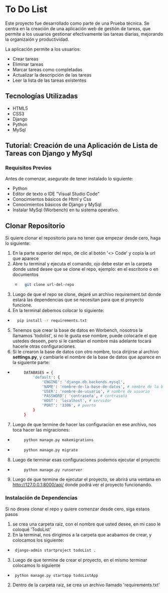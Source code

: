 <h1 aling='center'>To Do List</h1>

Este proyecto fue desarrollado como parte de una Prueba técnica. Se centra en la creación de una aplicación web de gestión de tareas, que permite a los usuarios gestionar efectivamente las tareas diarias, mejorando la organizaión y productividad.

La aplicación permite a los usuarios:

- Crear tareas
- Eliminar tareas
- Marcar tareas como completadas
- Actualizar la descripción de las tareas
- Leer la lista de las tareas existentes

## Tecnologías Utilizadas

- HTML5
- CSS3
- Django
- Python
- MySql

## Tutorial: Creación de una Aplicación de Lista de Tareas con Django y MySql

### Requisitos Previos

Antes de comenzar, asegurate de tener instalado lo siguiente:

- Python
- Editor de texto o IDE "Visual Studio Code"
- Conocimientos básicos de Html y Css
- Conocimientos básicos de Django y MySql
- Instalar MySql (Worbench) en tu sistema operativo.

## Clonar Repositorio

Si quiere clonar el repositorio para no tener que empezar desde cero, haga lo siguiente:

1. En la parte superior del repo, de clic al botón '<> Code' y copia la url que aparece
2. Abre tu terminal y ejecuta el comando, ojo debe estar en la carpeta donde usted desee que se clone el repo, ejemplo: en el escritorio o en documentos 
    - ```bash
        git clone url-del-repo
      ```
3. Luego de que el repo se clone, dejaré un archivo requirement.txt donde estará las dependencias que se necesitan para que el proyecto funcione.
4. En la terminal debemos colocar lo siguiente:
 - ```bash
     pip install -r requirements.txt
   ```
5. Tenemos que crear la base de datos en Worbench, nosotros la llamamos 'todolist', si no le gusta ese nombre, puede colocarle el que ustedes deseen, pero si le cambian el nombre más adelante tocará hacerle otras configuraciones.
6. Si le crearon la base de datos con otro nombre, toca dirijirse al archivo **settings.py**, y cambiarle el nombre de la base de datos que aparece en la siguiente parte:
 - ```bash
        DATABASES = {
            'default': {
                'ENGINE': 'django.db.backends.mysql',
                'NAME': 'nombre-de-la-base-de-datos', # nombre de la base de datos
                'USER': 'nombre-de-usuario', # nombre de usuario
                'PASSWORD': 'contraseña', # contraseña
                'HOST': 'localhost', # servidor
                'PORT': '3306', # puerto
            }
        }
   ```

7. Luego de que termine de hacer las configuracion en ese archivo, nos toca hacer las migraciones:
 - ```bash
        python manage.py makemigrations
    ```
 - ```bash
        python manage.py migrate
    ```

8. Luego de terminar esas configuraciones podemos ejecutar el proyecto:
 - ```bash
        python manage.py runserver 
    ```
9. Luego de que termine de ejecutar el proyecto, se abrirá una ventana en
http://127.0.0.1:8000/api/ donde podrá ver el proyecto funcionando.

### Instalación de Dependencias

Si no desea clonar el repo y quiere comenzar desde cero, siga estaos pasos

1. se crea una carpeta raiz, con el nombre que usted desee, en mi caso le coloqué 'TodoList'
2. En la terminal, nos dirigimos a la carpeta que acabamos de crear, y colocamos los siguiente:
 - ```bash
    django-admin startproject todoList .
   ```
3. Luego de que termine de crear el proyecto, en el mismo terminar colocamos lo siguiente
 - ```python
    python manage.py startapp todoListApp
   ```


2. Dentro de la carpeta raiz, se crea un archivo llamado 'requirements.txt'




 

